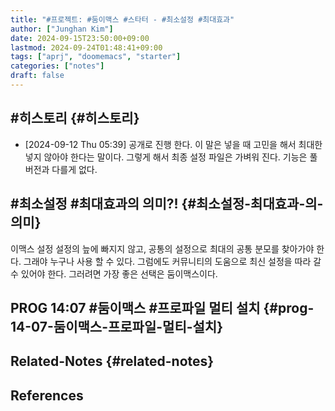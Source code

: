 ```yaml
---
title: "#프로젝트: #둠이맥스 #스타터 - #최소설정 #최대효과"
author: ["Junghan Kim"]
date: 2024-09-15T23:50:00+09:00
lastmod: 2024-09-24T01:48:41+09:00
tags: ["aprj", "doomemacs", "starter"]
categories: ["notes"]
draft: false
---
```


<!--more-->


## #히스토리 {#히스토리}

-   <span class="timestamp-wrapper"><span class="timestamp">[2024-09-12 Thu 05:39] </span></span> 공개로 진행 한다. 이 말은 넣을 때 고민을 해서 최대한 넣지 않아야 한다는 말이다. 그렇게 해서 최종 설정 파일은 가벼워 진다. 기능은 풀버전과 다를게 없다.


## #최소설정 #최대효과의 의미?! {#최소설정-최대효과-의-의미}



이맥스 설정 설정의 늪에 빠지지 않고, 공통의 설정으로 최대의 공통 분모를 찾아가야 한다. 그래야 누구나 사용 할 수 있다. 그럼에도 커뮤니티의 도움으로 최신 설정을 따라 갈 수 있어야 한다. 그러려면 가장 좋은 선택은 둠이맥스이다.


## PROG 14:07 #둠이맥스 #프로파일 멀티 설치 {#prog-14-07-둠이맥스-프로파일-멀티-설치}


## Related-Notes {#related-notes}

## References

<style>.csl-entry{text-indent: -1.5em; margin-left: 1.5em;}</style><div class="csl-bib-body">
</div>
